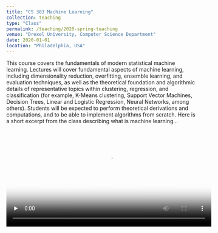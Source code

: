 ```yaml
---
title: "CS 383 Machine Learning"
collection: teaching
type: "Class"
permalink: /teaching/2020-spring-teaching
venue: "Drexel University, Computer Science Department"
date: 2020-01-01
location: "Philadelphia, USA"
---
```

This course covers the fundamentals of modern statistical machine learning. Lectures will cover fundamental aspects of machine learning, including dimensionality reduction, overfitting, ensemble learning, and evaluation techniques, as well as the theoretical foundation and algorithmic details of representative topics within clustering, regression, and classification (for example, K-Means clustering, Support Vector Machines, Decision Trees, Linear and Logistic Regression, Neural Networks, among others). Students will be expected to perform theoretical derivations and computations, and to be able to implement algorithms from scratch. Here is a short excerpt from the class describing what is machine learning...
<video id="ML" src="http://edk208.github.io/files/cs383.mp4" width="540px" poster="http://edk208.github.io/files/csc383.jpg" preload="none"  controls=""></video>


